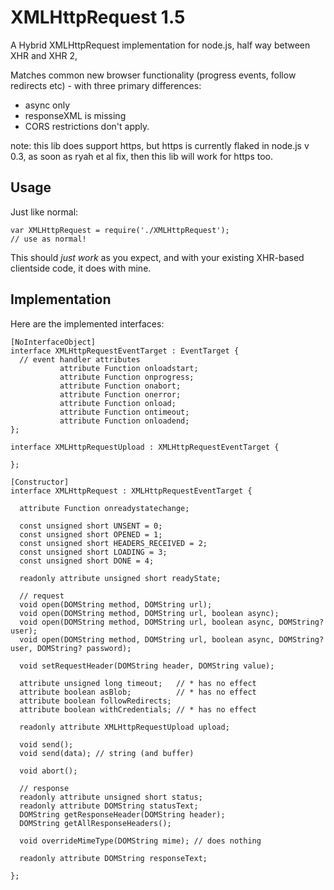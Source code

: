 # XMLHttpRequest 1.5 #

A Hybrid XMLHttpRequest implementation for node.js, half way between XHR and XHR 2,

Matches common new browser functionality (progress events, follow redirects etc) - with three primary differences:

*   async only
*   responseXML is missing
*   CORS restrictions don't apply.

note: this lib does support https, but https is currently flaked in node.js v 0.3, as soon as ryah et al fix, then this lib will work for https too.

## Usage ##
Just like normal:

    var XMLHttpRequest = require('./XMLHttpRequest');
    // use as normal!

This should *just work* as you expect, and with your existing XHR-based clientside code, it does with mine.


## Implementation ##
Here are the implemented interfaces:

    [NoInterfaceObject]
    interface XMLHttpRequestEventTarget : EventTarget {
      // event handler attributes
               attribute Function onloadstart;
               attribute Function onprogress;
               attribute Function onabort;
               attribute Function onerror;
               attribute Function onload;
               attribute Function ontimeout;
               attribute Function onloadend;
    };
    
    interface XMLHttpRequestUpload : XMLHttpRequestEventTarget {
    
    };
    
    [Constructor]
    interface XMLHttpRequest : XMLHttpRequestEventTarget {
    
      attribute Function onreadystatechange;
    
      const unsigned short UNSENT = 0;
      const unsigned short OPENED = 1;
      const unsigned short HEADERS_RECEIVED = 2;
      const unsigned short LOADING = 3;
      const unsigned short DONE = 4;
      
      readonly attribute unsigned short readyState;
    
      // request
      void open(DOMString method, DOMString url);
      void open(DOMString method, DOMString url, boolean async);
      void open(DOMString method, DOMString url, boolean async, DOMString? user);
      void open(DOMString method, DOMString url, boolean async, DOMString? user, DOMString? password);
      
      void setRequestHeader(DOMString header, DOMString value);
      
      attribute unsigned long timeout;   // * has no effect
      attribute boolean asBlob;          // * has no effect
      attribute boolean followRedirects; 
      attribute boolean withCredentials; // * has no effect
      
      readonly attribute XMLHttpRequestUpload upload;
      
      void send();
      void send(data); // string (and buffer)

      void abort();
    
      // response
      readonly attribute unsigned short status;
      readonly attribute DOMString statusText;
      DOMString getResponseHeader(DOMString header);
      DOMString getAllResponseHeaders();
      
      void overrideMimeType(DOMString mime); // does nothing    
      
      readonly attribute DOMString responseText;
      
    };
    
